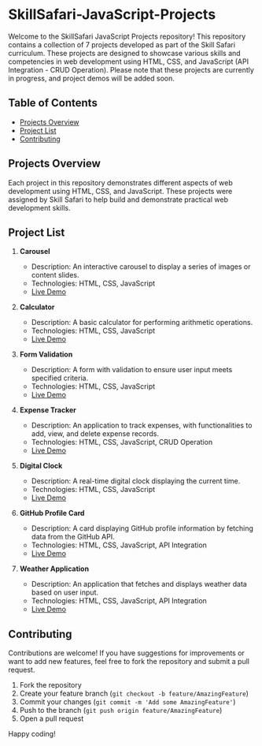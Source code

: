 # SkillSafari-JavaScript-Projects

Welcome to the SkillSafari JavaScript Projects repository! This repository contains a collection of 7 projects developed as part of the Skill Safari curriculum. These projects are designed to showcase various skills and competencies in web development using HTML, CSS, and JavaScript (API Integration - CRUD Operation). Please note that these projects are currently in progress, and project demos will be added soon.

## Table of Contents

- [Projects Overview](#projects-overview)
- [Project List](#project-list)
- [Contributing](#contributing)

## Projects Overview

Each project in this repository demonstrates different aspects of web development using HTML, CSS, and JavaScript. These projects were assigned by Skill Safari to help build and demonstrate practical web development skills.

## Project List

1. **Carousel**

   - Description: An interactive carousel to display a series of images or content slides.
   - Technologies: HTML, CSS, JavaScript
   - [Live Demo](https://project01-carousel.netlify.app/)

2. **Calculator**

   - Description: A basic calculator for performing arithmetic operations.
   - Technologies: HTML, CSS, JavaScript
   - [Live Demo](https://project02-calculator.netlify.app/)

3. **Form Validation**

   - Description: A form with validation to ensure user input meets specified criteria.
   - Technologies: HTML, CSS, JavaScript
   - [Live Demo](https://project03-form-validation.netlify.app/)

4. **Expense Tracker**

   - Description: An application to track expenses, with functionalities to add, view, and delete expense records.
   - Technologies: HTML, CSS, JavaScript, CRUD Operation
   - [Live Demo](https://project04-expense-tracker.netlify.app/)

5. **Digital Clock**

   - Description: A real-time digital clock displaying the current time.
   - Technologies: HTML, CSS, JavaScript
   - [Live Demo](https://project05-digital-clock.netlify.app/)

6. **GitHub Profile Card**

   - Description: A card displaying GitHub profile information by fetching data from the GitHub API.
   - Technologies: HTML, CSS, JavaScript, API Integration
   - [Live Demo](https://project06-github-profile-card.netlify.app/)

7. **Weather Application**
   - Description: An application that fetches and displays weather data based on user input.
   - Technologies: HTML, CSS, JavaScript, API Integration
   - [Live Demo](https://project07-weather-application.netlify.app/)

## Contributing

Contributions are welcome! If you have suggestions for improvements or want to add new features, feel free to fork the repository and submit a pull request.

1. Fork the repository
2. Create your feature branch (`git checkout -b feature/AmazingFeature`)
3. Commit your changes (`git commit -m 'Add some AmazingFeature'`)
4. Push to the branch (`git push origin feature/AmazingFeature`)
5. Open a pull request

Happy coding!

